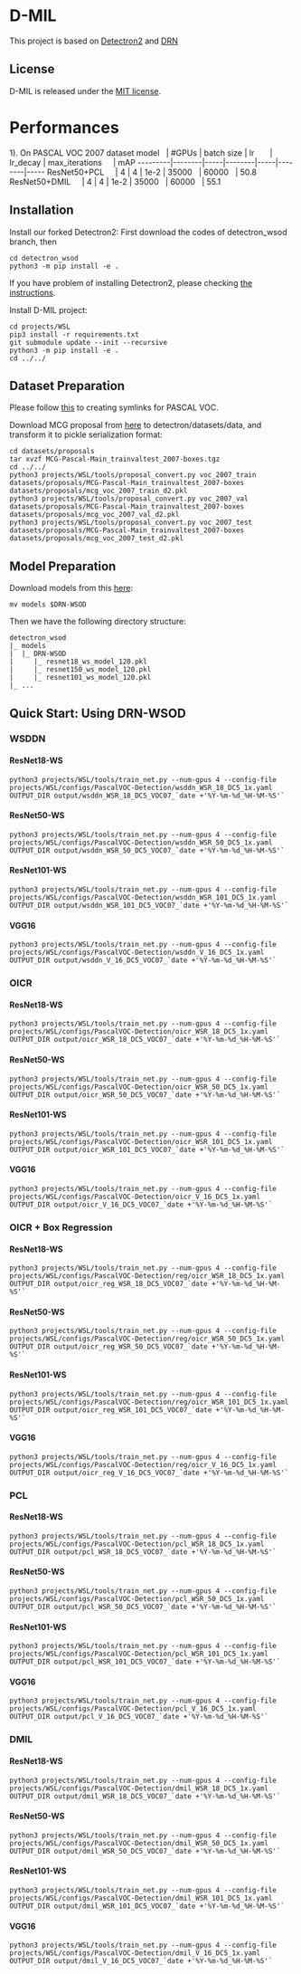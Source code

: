 # D-MIL


This project is based on [Detectron2](https://github.com/facebookresearch/detectron2) and [DRN](https://github.com/shenyunhang/DRN-WSOD-pytorch/tree/DRN-WSOD/projects/WSL)

## License

D-MIL is released under the [MIT license](https://github.com/vasgaowei/D-MIL.pytorch/blob/master/LICENSE).
# Performances
  1). On PASCAL VOC 2007 dataset 
  model    | #GPUs | batch size | lr        | lr_decay | max_iterations     |  mAP 
---------|--------|-----|--------|-----|--------|-----
ResNet50+PCL     | 4 | 4 | 1e-2 | 35000   | 60000   | 50.8
ResNet50+DMIL     | 4 | 4 | 1e-2 | 35000   | 60000   | 55.1 

## Installation

Install our forked Detectron2:
First download the codes of detectron_wsod branch, then 
```
cd detectron_wsod
python3 -m pip install -e .
```
If you have problem of installing Detectron2, please checking [the instructions](https://detectron2.readthedocs.io/tutorials/install.html).

Install D-MIL project:
```
cd projects/WSL
pip3 install -r requirements.txt
git submodule update --init --recursive
python3 -m pip install -e .
cd ../../
```

## Dataset Preparation
Please follow [this](https://github.com/shenyunhang/DRN-WSOD-pytorch/blob/DRN-WSOD/datasets/README.md#expected-dataset-structure-for-pascal-voc) to creating symlinks for PASCAL VOC.

Download MCG proposal from [here](https://www2.eecs.berkeley.edu/Research/Projects/CS/vision/grouping/mcg/) to detectron/datasets/data, and transform it to pickle serialization format:

```
cd datasets/proposals
tar xvzf MCG-Pascal-Main_trainvaltest_2007-boxes.tgz
cd ../../
python3 projects/WSL/tools/proposal_convert.py voc_2007_train datasets/proposals/MCG-Pascal-Main_trainvaltest_2007-boxes datasets/proposals/mcg_voc_2007_train_d2.pkl
python3 projects/WSL/tools/proposal_convert.py voc_2007_val datasets/proposals/MCG-Pascal-Main_trainvaltest_2007-boxes datasets/proposals/mcg_voc_2007_val_d2.pkl
python3 projects/WSL/tools/proposal_convert.py voc_2007_test datasets/proposals/MCG-Pascal-Main_trainvaltest_2007-boxes datasets/proposals/mcg_voc_2007_test_d2.pkl
```


## Model Preparation

Download models from this [here](https://1drv.ms/f/s!Am1oWgo9554dgRQ8RE1SRGvK7HW2):
```
mv models $DRN-WSOD
```

Then we have the following directory structure:
```
detectron_wsod
|_ models
|  |_ DRN-WSOD
|     |_ resnet18_ws_model_120.pkl
|     |_ resnet150_ws_model_120.pkl
|     |_ resnet101_ws_model_120.pkl
|_ ...
```


## Quick Start: Using DRN-WSOD

### WSDDN

#### ResNet18-WS
```
python3 projects/WSL/tools/train_net.py --num-gpus 4 --config-file projects/WSL/configs/PascalVOC-Detection/wsddn_WSR_18_DC5_1x.yaml OUTPUT_DIR output/wsddn_WSR_18_DC5_VOC07_`date +'%Y-%m-%d_%H-%M-%S'`
```

#### ResNet50-WS
```
python3 projects/WSL/tools/train_net.py --num-gpus 4 --config-file projects/WSL/configs/PascalVOC-Detection/wsddn_WSR_50_DC5_1x.yaml OUTPUT_DIR output/wsddn_WSR_50_DC5_VOC07_`date +'%Y-%m-%d_%H-%M-%S'`
```

#### ResNet101-WS
```
python3 projects/WSL/tools/train_net.py --num-gpus 4 --config-file projects/WSL/configs/PascalVOC-Detection/wsddn_WSR_101_DC5_1x.yaml OUTPUT_DIR output/wsddn_WSR_101_DC5_VOC07_`date +'%Y-%m-%d_%H-%M-%S'`
```

#### VGG16
```
python3 projects/WSL/tools/train_net.py --num-gpus 4 --config-file projects/WSL/configs/PascalVOC-Detection/wsddn_V_16_DC5_1x.yaml OUTPUT_DIR output/wsddn_V_16_DC5_VOC07_`date +'%Y-%m-%d_%H-%M-%S'`
```

### OICR

#### ResNet18-WS
```
python3 projects/WSL/tools/train_net.py --num-gpus 4 --config-file projects/WSL/configs/PascalVOC-Detection/oicr_WSR_18_DC5_1x.yaml OUTPUT_DIR output/oicr_WSR_18_DC5_VOC07_`date +'%Y-%m-%d_%H-%M-%S'`
```

#### ResNet50-WS
```
python3 projects/WSL/tools/train_net.py --num-gpus 4 --config-file projects/WSL/configs/PascalVOC-Detection/oicr_WSR_50_DC5_1x.yaml OUTPUT_DIR output/oicr_WSR_50_DC5_VOC07_`date +'%Y-%m-%d_%H-%M-%S'`
```

#### ResNet101-WS
```
python3 projects/WSL/tools/train_net.py --num-gpus 4 --config-file projects/WSL/configs/PascalVOC-Detection/oicr_WSR_101_DC5_1x.yaml OUTPUT_DIR output/oicr_WSR_101_DC5_VOC07_`date +'%Y-%m-%d_%H-%M-%S'`
```

#### VGG16
```
python3 projects/WSL/tools/train_net.py --num-gpus 4 --config-file projects/WSL/configs/PascalVOC-Detection/oicr_V_16_DC5_1x.yaml OUTPUT_DIR output/oicr_V_16_DC5_VOC07_`date +'%Y-%m-%d_%H-%M-%S'`
```

### OICR + Box Regression

#### ResNet18-WS
```
python3 projects/WSL/tools/train_net.py --num-gpus 4 --config-file projects/WSL/configs/PascalVOC-Detection/reg/oicr_WSR_18_DC5_1x.yaml OUTPUT_DIR output/oicr_reg_WSR_18_DC5_VOC07_`date +'%Y-%m-%d_%H-%M-%S'`
```

#### ResNet50-WS
```
python3 projects/WSL/tools/train_net.py --num-gpus 4 --config-file projects/WSL/configs/PascalVOC-Detection/reg/oicr_WSR_50_DC5_1x.yaml OUTPUT_DIR output/oicr_reg_WSR_50_DC5_VOC07_`date +'%Y-%m-%d_%H-%M-%S'`
```

#### ResNet101-WS
```
python3 projects/WSL/tools/train_net.py --num-gpus 4 --config-file projects/WSL/configs/PascalVOC-Detection/reg/oicr_WSR_101_DC5_1x.yaml OUTPUT_DIR output/oicr_reg_WSR_101_DC5_VOC07_`date +'%Y-%m-%d_%H-%M-%S'`
```

#### VGG16
```
python3 projects/WSL/tools/train_net.py --num-gpus 4 --config-file projects/WSL/configs/PascalVOC-Detection/reg/oicr_V_16_DC5_1x.yaml OUTPUT_DIR output/oicr_reg_V_16_DC5_VOC07_`date +'%Y-%m-%d_%H-%M-%S'`
```

### PCL

#### ResNet18-WS
```
python3 projects/WSL/tools/train_net.py --num-gpus 4 --config-file projects/WSL/configs/PascalVOC-Detection/pcl_WSR_18_DC5_1x.yaml OUTPUT_DIR output/pcl_WSR_18_DC5_VOC07_`date +'%Y-%m-%d_%H-%M-%S'`
```

#### ResNet50-WS
```
python3 projects/WSL/tools/train_net.py --num-gpus 4 --config-file projects/WSL/configs/PascalVOC-Detection/pcl_WSR_50_DC5_1x.yaml OUTPUT_DIR output/pcl_WSR_50_DC5_VOC07_`date +'%Y-%m-%d_%H-%M-%S'`
```

#### ResNet101-WS
```
python3 projects/WSL/tools/train_net.py --num-gpus 4 --config-file projects/WSL/configs/PascalVOC-Detection/pcl_WSR_101_DC5_1x.yaml OUTPUT_DIR output/pcl_WSR_101_DC5_VOC07_`date +'%Y-%m-%d_%H-%M-%S'`
```

#### VGG16
```
python3 projects/WSL/tools/train_net.py --num-gpus 4 --config-file projects/WSL/configs/PascalVOC-Detection/pcl_V_16_DC5_1x.yaml OUTPUT_DIR output/pcl_V_16_DC5_VOC07_`date +'%Y-%m-%d_%H-%M-%S'`
```

### DMIL

#### ResNet18-WS
```
python3 projects/WSL/tools/train_net.py --num-gpus 4 --config-file projects/WSL/configs/PascalVOC-Detection/dmil_WSR_18_DC5_1x.yaml OUTPUT_DIR output/dmil_WSR_18_DC5_VOC07_`date +'%Y-%m-%d_%H-%M-%S'`
```

#### ResNet50-WS
```
python3 projects/WSL/tools/train_net.py --num-gpus 4 --config-file projects/WSL/configs/PascalVOC-Detection/dmil_WSR_50_DC5_1x.yaml OUTPUT_DIR output/dmil_WSR_50_DC5_VOC07_`date +'%Y-%m-%d_%H-%M-%S'`
```

#### ResNet101-WS
```
python3 projects/WSL/tools/train_net.py --num-gpus 4 --config-file projects/WSL/configs/PascalVOC-Detection/dmil_WSR_101_DC5_1x.yaml OUTPUT_DIR output/dmil_WSR_101_DC5_VOC07_`date +'%Y-%m-%d_%H-%M-%S'`
```

#### VGG16
```
python3 projects/WSL/tools/train_net.py --num-gpus 4 --config-file projects/WSL/configs/PascalVOC-Detection/dmil_V_16_DC5_1x.yaml OUTPUT_DIR output/dmil_V_16_DC5_VOC07_`date +'%Y-%m-%d_%H-%M-%S'`
```


